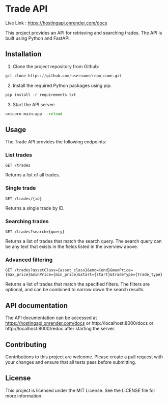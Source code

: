 
# Trade API
Live Link : https://hostingapi.onrender.com/docs

This project provides an API for retrieving and searching trades. The API is built using Python and FastAPI.

## Installation

1. Clone the project repository from Github:

```python
git clone https://github.com/username/repo_name.git
```


2. Install the required Python packages using pip:

```python
pip install -r requirements.txt
```

3. Start the API server:

```python
uvicorn main:app --reload
```



## Usage

The Trade API provides the following endpoints:

### List trades

`GET /trades`

Returns a list of all trades.

### Single trade

`GET /trades/{id}`

Returns a single trade by ID.

### Searching trades

`GET /trades?search={query}`

Returns a list of trades that match the search query. The search query can be any text that exists in the fields listed in the overview above.

### Advanced filtering

`GET /trades?assetClass={asset_class}&end={end}&maxPrice={max_price}&minPrice={min_price}&start={start}&tradeType={trade_type}`

Returns a list of trades that match the specified filters. The filters are optional, and can be combined to narrow down the search results.

## API documentation

The API documentation can be accessed at https://hostingapi.onrender.com/docs or http://localhost:8000/docs or http://localhost:8000/redoc after starting the server.

## Contributing

Contributions to this project are welcome. Please create a pull request with your changes and ensure that all tests pass before submitting.

## License

This project is licensed under the MIT License. See the LICENSE file for more information.
